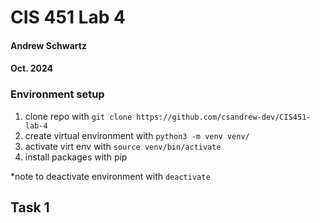 # CIS 451 Lab 4
#### Andrew Schwartz
#### Oct. 2024

### Environment setup
1. clone repo with `git clone https://github.com/csandrew-dev/CIS451-lab-4`
2. create virtual environment with `python3 -m venv venv/` 
3. activate virt env with `source venv/bin/activate`
4. install packages with pip

*note to deactivate environment with `deactivate`

## Task 1
